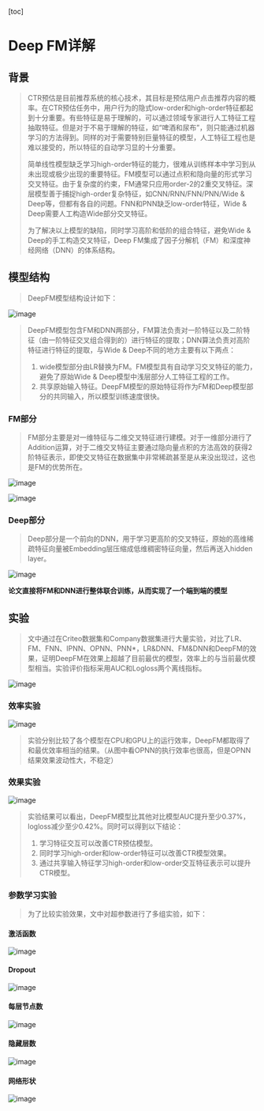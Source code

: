 [toc]

# Deep FM详解

## 背景

> CTR预估是目前推荐系统的核心技术，其目标是预估用户点击推荐内容的概率。在CTR预估任务中，用户行为的隐式low-order和high-order特征都起到十分重要。有些特征是易于理解的，可以通过领域专家进行人工特征工程抽取特征。但是对于不易于理解的特征，如“啤酒和尿布”，则只能通过机器学习的方法得到。同样的对于需要特别巨量特征的模型，人工特征工程也是难以接受的，所以特征的自动学习显的十分重要。
>
> 简单线性模型缺乏学习high-order特征的能力，很难从训练样本中学习到从未出现或极少出现的重要特征。FM模型可以通过点积和隐向量的形式学习交叉特征。由于复杂度的约束，FM通常只应用order-2的2重交叉特征。深层模型善于捕捉high-order复杂特征，如CNN/RNN/FNN/PNN/Wide & Deep等，但都有各自的问题。FNN和PNN缺乏low-order特征，Wide & Deep需要人工构造Wide部分交叉特征。
>
> 为了解决以上模型的缺陷，同时学习高阶和低阶的组合特征，避免Wide & Deep的手工构造交叉特征，Deep FM集成了因子分解机（FM）和深度神经网络（DNN）的体系结构。

## 模型结构

> DeepFM模型结构设计如下：

![image](https://github.com/ShaoQiBNU/DeepFM/blob/master/img/1.jpg)

> DeepFM模型包含FM和DNN两部分，FM算法负责对一阶特征以及二阶特征（由一阶特征交叉组合得到的）进行特征的提取；DNN算法负责对高阶特征进行特征的提取，与Wide & Deep不同的地方主要有以下两点：
>
> 1. wide模型部分由LR替换为FM。FM模型具有自动学习交叉特征的能力，避免了原始Wide & Deep模型中浅层部分人工特征工程的工作。
> 2. 共享原始输入特征。DeepFM模型的原始特征将作为FM和Deep模型部分的共同输入，所以模型训练速度很快。



### FM部分

> FM部分主要是对一维特征与二维交叉特征进行建模。对于一维部分进行了Addition运算，对于二维交叉特征主要通过隐向量点积的方法高效的获得2阶特征表示，即使交叉特征在数据集中非常稀疏甚至是从来没出现过，这也是FM的优势所在。

![image](https://github.com/ShaoQiBNU/DeepFM/blob/master/img/2.jpg)

![image](https://github.com/ShaoQiBNU/DeepFM/blob/master/img/3.jpg)

### Deep部分

> Deep部分是一个前向的DNN，用于学习更高阶的交叉特征，原始的高维稀疏特征向量被Embedding层压缩成低维稠密特征向量，然后再送入hidden layer。

![image](https://github.com/ShaoQiBNU/DeepFM/blob/master/img/4.jpg)

**论文直接将FM和DNN进行整体联合训练，从而实现了一个端到端的模型**

## 实验

> 文中通过在Criteo数据集和Company数据集进行大量实验，对比了LR、FM、FNN、IPNN、OPNN、PNN\*，LR&DNN、FM&DNN和DeepFM的效果，证明DeepFM在效果上超越了目前最优的模型，效率上的与当前最优模型相当。实验评价指标采用AUC和Logloss两个离线指标。

![image](https://github.com/ShaoQiBNU/DeepFM/blob/master/img/5.jpg)

### 效率实验

![image](https://github.com/ShaoQiBNU/DeepFM/blob/master/img/6.jpg)

> 实验分别比较了各个模型在CPU和GPU上的运行效率，DeepFM都取得了和最优效率相当的结果。（从图中看OPNN的执行效率也很高，但是OPNN结果效果波动性大，不稳定）

### 效果实验

![image](https://github.com/ShaoQiBNU/DeepFM/blob/master/img/7.jpg)

> 实验结果可以看出，DeepFM模型比其他对比模型AUC提升至少0.37%，logloss减少至少0.42%。同时可以得到以下结论：
>
> 1. 学习特征交互可以改善CTR预估模型。
> 2. 同时学习high-order和low-order特征可以改善CTR模型效果。
> 3. 通过共享输入特征学习high-order和low-order交互特征表示可以提升CTR模型。

### 参数学习实验

> 为了比较实验效果，文中对超参数进行了多组实验，如下：

#### **激活函数**

![image](https://github.com/ShaoQiBNU/DeepFM/blob/master/img/8.jpg)

#### **Dropout**

![image](https://github.com/ShaoQiBNU/DeepFM/blob/master/img/9.jpg)

#### **每层节点数**

![image](https://github.com/ShaoQiBNU/DeepFM/blob/master/img/10.jpg)

#### **隐藏层数**

![image](https://github.com/ShaoQiBNU/DeepFM/blob/master/img/11.jpg)

#### **网络形状**

![image](https://github.com/ShaoQiBNU/DeepFM/blob/master/img/12.jpg)
